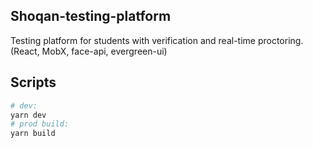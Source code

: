 ## Shoqan-testing-platform
Testing platform for students with verification and real-time proctoring. (React, MobX, face-api, evergreen-ui)

## Scripts
```sh
# dev:
yarn dev
# prod build:
yarn build
```
